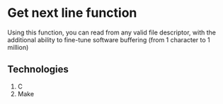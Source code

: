 # Get next line function

Using this function, you can read from any valid file descriptor,
with the additional ability to fine-tune software buffering (from 1 character to 1 million)

## Technologies

1. С
2. Make
